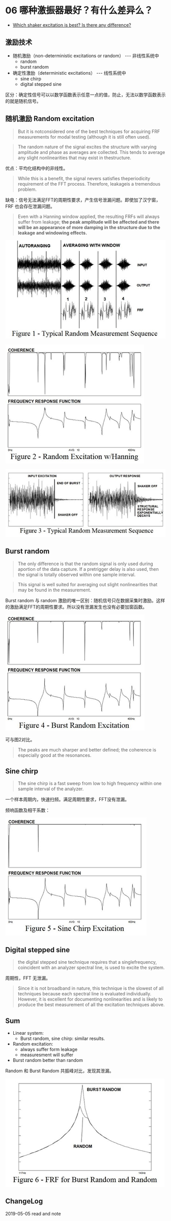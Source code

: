# 06 哪种激振器最好？有什么差异么？

- [Which shaker excitation is best? Is there any difference? ](https://www.uml.edu/docs/dec98_tcm18-189813.pdf)

## 激励技术

- 随机激励（non-deterministic excitations or random） --- 非线性系统中
    - random
    - burst random
- 确定性激励（deterministic excitations） --- 线性系统中
    - sine chirp
    - digital stepped sine

区分：确定性信号可以以数学函数表示任意一点的值，防止，无法以数学函数表示的就是随机信号。

## 随机激励 Random excitation

> But it is notconsidered one of the best techniques for acquiring FRF measurements for modal testing (although it is still often used).

> The random nature of the signal excites the structure with varying amplitude and phase as averages are collected.  This tends to average any slight nonlinearities that may exist in thestructure. 

优点：平均化结构中的非线性。

> While this is a benefit, the signal nevers satisfies theperiodicity requirement of the FFT process.  Therefore, leakageis a tremendous problem.

缺电：信号无法满足FFT的周期性要求，产生信号泄漏问题。即使加了汉宁窗，FRF 也会存在泄漏问题。

>  Even with a Hanning window applied, the resulting FRFs will always suffer from leakage; **the peak amplitude will be affected and there will be an appearance of more damping in the structure due to the leakage and windowing effects.**

![1](https://raw.githubusercontent.com/JeremiahZhang/modal-space/master/img/06-01-random-exicition.JPG)

![2](https://raw.githubusercontent.com/JeremiahZhang/modal-space/master/img/06-02-random-exicition-frf.JPG)

![3](https://raw.githubusercontent.com/JeremiahZhang/modal-space/master/img/06-03-random-measurement-seq.JPG)

## Burst random

>  The only difference is that the random signal is only used during aportion of the data capture. If a pretrigger delay is also used, then the signal is totally observed within one sample interval.

> This signal is well suited for averaging out slight nonlinearities that may be found in the measurement.  

Burst random 与 random 激励的唯一区别：随机信号只在数据采集时激励。这样的激励满足FFT的周期性要求。所以没有泄漏发生也没有必要加窗函数。

![4](https://raw.githubusercontent.com/JeremiahZhang/modal-space/master/img/06-04-burst-random.JPG)

可与图2对比。

> The peaks are much sharper and better defined; the coherence is especially good at the resonances.

## Sine chirp

> The sine chirp is a fast sweep from low to high frequency within one sample interval of the analyzer.

一个样本周期内，快速扫频。满足周期性要求，FFT没有泄漏。

频响函数及相干系数：

![5](https://raw.githubusercontent.com/JeremiahZhang/modal-space/master/img/06-05-sine-chirp.JPG)

## Digital stepped sine 

> the digital stepped sine technique requires that a singlefrequency, coincident with an analyzer spectral line, is used to excite the system. 

周期性，FFT 无泄漏。

> Since it is not broadband in nature, this technique is the slowest of all techniques because each spectral line is evaluated individually.  However, it is excellent for documenting nonlinearities and is likely to produce the best measurement of all the excitation techniques above.

## Sum

- Linear system:
    - Burst random, sine chirp: similar results.
- Random excitation:
    - always suffer form leakage
    - measuresment will suffer
- Burst random better than random

Random 和 Burst Random 共振峰对比，发现其泄漏。

![6](https://raw.githubusercontent.com/JeremiahZhang/modal-space/master/img/06-06-frf-random-burst-random.JPG)

## ChangeLog

2019-05-05 read and note